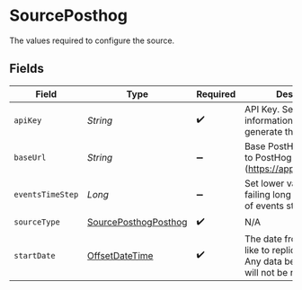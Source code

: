 # SourcePosthog

The values required to configure the source.


## Fields

| Field                                                                                                                                  | Type                                                                                                                                   | Required                                                                                                                               | Description                                                                                                                            | Example                                                                                                                                |
| -------------------------------------------------------------------------------------------------------------------------------------- | -------------------------------------------------------------------------------------------------------------------------------------- | -------------------------------------------------------------------------------------------------------------------------------------- | -------------------------------------------------------------------------------------------------------------------------------------- | -------------------------------------------------------------------------------------------------------------------------------------- |
| `apiKey`                                                                                                                               | *String*                                                                                                                               | :heavy_check_mark:                                                                                                                     | API Key. See the <a href="https://docs.airbyte.com/integrations/sources/posthog">docs</a> for information on how to generate this key. |                                                                                                                                        |
| `baseUrl`                                                                                                                              | *String*                                                                                                                               | :heavy_minus_sign:                                                                                                                     | Base PostHog url. Defaults to PostHog Cloud (https://app.posthog.com).                                                                 | https://posthog.example.com                                                                                                            |
| `eventsTimeStep`                                                                                                                       | *Long*                                                                                                                                 | :heavy_minus_sign:                                                                                                                     | Set lower value in case of failing long running sync of events stream.                                                                 | 30                                                                                                                                     |
| `sourceType`                                                                                                                           | [SourcePosthogPosthog](../../models/shared/SourcePosthogPosthog.md)                                                                    | :heavy_check_mark:                                                                                                                     | N/A                                                                                                                                    |                                                                                                                                        |
| `startDate`                                                                                                                            | [OffsetDateTime](https://docs.oracle.com/javase/8/docs/api/java/time/OffsetDateTime.html)                                              | :heavy_check_mark:                                                                                                                     | The date from which you'd like to replicate the data. Any data before this date will not be replicated.                                | 2021-01-01T00:00:00Z                                                                                                                   |